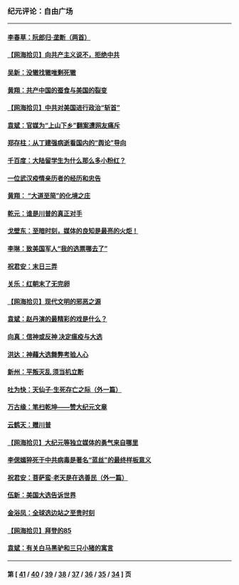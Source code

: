 ### 纪元评论：自由广场
---
#### [李春草：阮郎归‧垄断（两首）](../../pages/nsc993/n12646302.md) 
#### [【网海拾贝】向共产主义说不，拒绝中共](../../pages/nsc993/n12645941.md) 
#### [吴新：没辙找辙唯剩死辙](../../pages/nsc993/n12643919.md) 
#### [黄翔：共产中国的蚕食与美国的裂变](../../pages/nsc993/n12643727.md) 
#### [【网海拾贝】中共对美国进行政治“斩首”](../../pages/nsc993/n12642290.md) 
#### [袁斌：官媒为“上山下乡”翻案遭网友痛斥](../../pages/nsc993/n12642071.md) 
#### [郑存柱：从丁建强病逝看国内的“舆论”导向](../../pages/nsc993/n12640944.md) 
#### [千百度：大陆留学生为什么那么多小粉红？](../../pages/nsc993/n12639306.md) 
#### [一位武汉疫情亲历者的经历和忠告](../../pages/nsc993/n12639029.md) 
#### [黄翔： “大道至简”的化境之庄](../../pages/nsc993/n12637541.md) 
#### [乾元：谁是川普的真正对手](../../pages/nsc993/n12637090.md) 
#### [戈壁东：至暗时刻，媒体的良知是最亮的火炬！](../../pages/nsc993/n12637042.md) 
#### [李琳：致美国军人“我的选票哪去了”](../../pages/nsc993/n12635351.md) 
#### [祝君安：末日三弄](../../pages/nsc993/n12635324.md) 
#### [关乐：红朝末了无完卵](../../pages/nsc993/n12635315.md) 
#### [【网海拾贝】现代文明的邪恶之源](../../pages/nsc993/n12634425.md) 
#### [袁斌：赵丹演的最精彩的戏是什么？](../../pages/nsc993/n12633316.md) 
#### [向真：信神或反神 决定瘟疫与大选](../../pages/nsc993/n12632710.md) 
#### [洪达：神藉大选舞弊考验人心](../../pages/nsc993/n12631962.md) 
#### [新州：平叛灭乱  须当机立断](../../pages/nsc993/n12631946.md) 
#### [吐为快：天仙子‧生死存亡之际（外一篇）](../../pages/nsc993/n12631927.md) 
#### [万古缘：笔扫乾坤——赞大纪元文章](../../pages/nsc993/n12631922.md) 
#### [云鹤天：赠川普](../../pages/nsc993/n12631823.md) 
#### [【网海拾贝】大纪元等独立媒体的勇气来自哪里](../../pages/nsc993/n12629961.md) 
#### [李偲嫣猝死于中共病毒是著名“蓝丝”的最终样板意义](../../pages/nsc993/n12628812.md) 
#### [祝君安：菩萨蛮·老天是在选善民（外一篇）](../../pages/nsc993/n12628793.md) 
#### [伍新：美国大选告诉世界](../../pages/nsc993/n12628768.md) 
#### [金浴凤：全球选边站之至贵时刻](../../pages/nsc993/n12627318.md) 
#### [【网海拾贝】拜登的85](../../pages/nsc993/n12626569.md) 
#### [袁斌：有关白马黑驴和三只小猪的寓言](../../pages/nsc993/n12626198.md) 

---
#### 第 [ [41](./41.md) / [40](./40.md) / [39](./39.md) / [38](./38.md) / [37](./37.md) / [36](./36.md) / [35](./35.md) / [34](./34.md) ] 页
